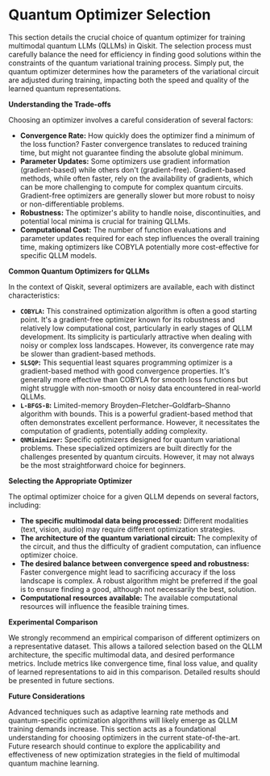 # Quantum Optimizer Selection

This section details the crucial choice of quantum optimizer for training multimodal quantum LLMs (QLLMs) in Qiskit.  The selection process must carefully balance the need for efficiency in finding good solutions within the constraints of the quantum variational training process.  Simply put, the quantum optimizer determines how the parameters of the variational circuit are adjusted during training, impacting both the speed and quality of the learned quantum representations.

**Understanding the Trade-offs**

Choosing an optimizer involves a careful consideration of several factors:

* **Convergence Rate:**  How quickly does the optimizer find a minimum of the loss function?  Faster convergence translates to reduced training time, but might not guarantee finding the absolute global minimum.
* **Parameter Updates:**  Some optimizers use gradient information (gradient-based) while others don't (gradient-free). Gradient-based methods, while often faster, rely on the availability of gradients, which can be more challenging to compute for complex quantum circuits. Gradient-free optimizers are generally slower but more robust to noisy or non-differentiable problems.
* **Robustness:**  The optimizer's ability to handle noise, discontinuities, and potential local minima is crucial for training QLLMs.
* **Computational Cost:**  The number of function evaluations and parameter updates required for each step influences the overall training time, making optimizers like COBYLA potentially more cost-effective for specific QLLM models.

**Common Quantum Optimizers for QLLMs**

In the context of Qiskit, several optimizers are available, each with distinct characteristics:

* **`COBYLA`:** This constrained optimization algorithm is often a good starting point.  It's a gradient-free optimizer known for its robustness and relatively low computational cost, particularly in early stages of QLLM development.  Its simplicity is particularly attractive when dealing with noisy or complex loss landscapes.  However, its convergence rate may be slower than gradient-based methods.
* **`SLSQP`:** This sequential least squares programming optimizer is a gradient-based method with good convergence properties. It's generally more effective than COBYLA for smooth loss functions but might struggle with non-smooth or noisy data encountered in real-world QLLMs.
* **`L-BFGS-B`:** Limited-memory Broyden–Fletcher–Goldfarb–Shanno algorithm with bounds.  This is a powerful gradient-based method that often demonstrates excellent performance. However, it necessitates the computation of gradients, potentially adding complexity.
* **`QNMinimizer`:** Specific optimizers designed for quantum variational problems.  These specialized optimizers are built directly for the challenges presented by quantum circuits. However, it may not always be the most straightforward choice for beginners.

**Selecting the Appropriate Optimizer**

The optimal optimizer choice for a given QLLM depends on several factors, including:

* **The specific multimodal data being processed:**  Different modalities (text, vision, audio) may require different optimization strategies.
* **The architecture of the quantum variational circuit:** The complexity of the circuit, and thus the difficulty of gradient computation, can influence optimizer choice.
* **The desired balance between convergence speed and robustness:**  Faster convergence might lead to sacrificing accuracy if the loss landscape is complex.  A robust algorithm might be preferred if the goal is to ensure finding a good, although not necessarily the best, solution.
* **Computational resources available:**  The available computational resources will influence the feasible training times.

**Experimental Comparison**

We strongly recommend an empirical comparison of different optimizers on a representative dataset. This allows a tailored selection based on the QLLM architecture, the specific multimodal data, and desired performance metrics.  Include metrics like convergence time, final loss value, and quality of learned representations to aid in this comparison.  Detailed results should be presented in future sections.


**Future Considerations**

Advanced techniques such as adaptive learning rate methods and quantum-specific optimization algorithms will likely emerge as QLLM training demands increase. This section acts as a foundational understanding for choosing optimizers in the current state-of-the-art.  Future research should continue to explore the applicability and effectiveness of new optimization strategies in the field of multimodal quantum machine learning.


<a id='chapter-4-subchapter-6'></a>
